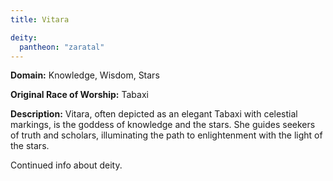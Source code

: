 ```yaml
---
title: Vitara

deity: 
  pantheon: "zaratal"
---
```


**Domain:** Knowledge, Wisdom, Stars

**Original Race of Worship:** Tabaxi

**Description:** Vitara, often depicted as an elegant Tabaxi with celestial markings, is the goddess of knowledge and the stars. She guides seekers of truth and scholars, illuminating the path to enlightenment with the light of the stars.

<!--more-->

<div class="todo">Continued info about deity.</div>